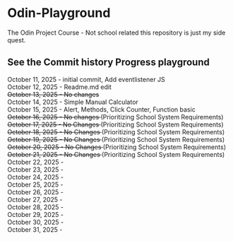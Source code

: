 # Odin-Playground
The Odin Project Course - Not school related this repository is just my side quest.


## See the Commit history Progress playground
October 11, 2025 - initial commit, Add eventlistener JS <br>
October 12, 2025 - Readme.md edit<br>
<del>October 13, 2025 - No changes</del><br>
October 14, 2025 - Simple Manual Calculator <br>
October 15, 2025 - Alert, Methods, Click Counter, Function basic<br>
<del>October 16, 2025 - No changes </del>(Prioritizing School System Requirements)<br>
<del>October 17, 2025 - No Changes </del>(Prioritizing School System Requirements)<br>
<del>October 18, 2025 - No Changes </del>(Prioritizing School System Requirements)<br>
<del>October 19, 2025 - No Changes </del>(Prioritizing School System Requirements)<br>
<del>October 20, 2025 - No Changes </del>(Prioritizing School System Requirements)<br>
<del>October 21, 2025 - No Changes </del>(Prioritizing School System Requirements)<br>
October 22, 2025 - <br>
October 23, 2025 - <br>
October 24, 2025 - <br>
October 25, 2025 - <br>
October 26, 2025 - <br>
October 27, 2025 - <br>
October 28, 2025 - <br>
October 29, 2025 - <br>
October 30, 2025 - <br>
October 31, 2025 - <br>


